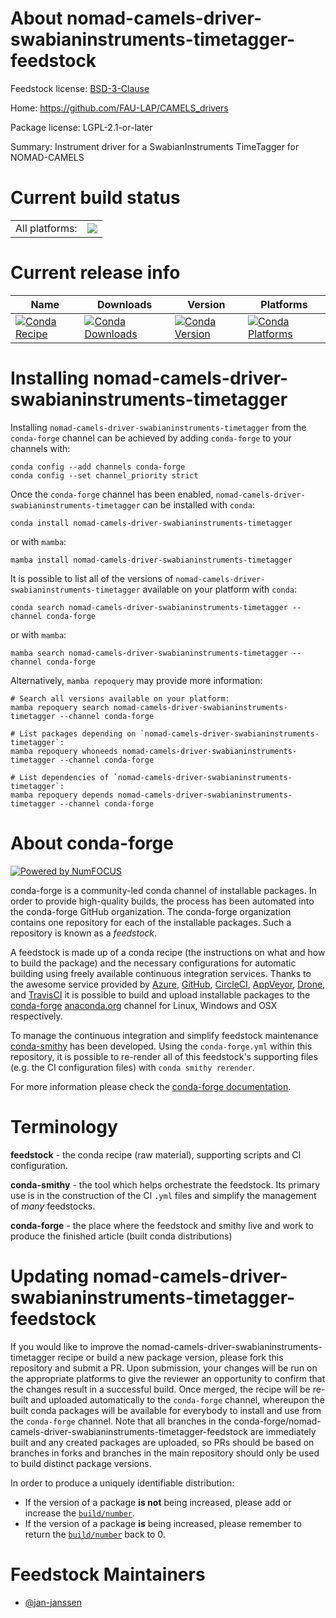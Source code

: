 About nomad-camels-driver-swabianinstruments-timetagger-feedstock
=================================================================

Feedstock license: [BSD-3-Clause](https://github.com/conda-forge/nomad-camels-driver-swabianinstruments-timetagger-feedstock/blob/main/LICENSE.txt)

Home: https://github.com/FAU-LAP/CAMELS_drivers

Package license: LGPL-2.1-or-later

Summary: Instrument driver for a SwabianInstruments TimeTagger for NOMAD-CAMELS

Current build status
====================


<table><tr><td>All platforms:</td>
    <td>
      <a href="https://dev.azure.com/conda-forge/feedstock-builds/_build/latest?definitionId=20838&branchName=main">
        <img src="https://dev.azure.com/conda-forge/feedstock-builds/_apis/build/status/nomad-camels-driver-swabianinstruments-timetagger-feedstock?branchName=main">
      </a>
    </td>
  </tr>
</table>

Current release info
====================

| Name | Downloads | Version | Platforms |
| --- | --- | --- | --- |
| [![Conda Recipe](https://img.shields.io/badge/recipe-nomad--camels--driver--swabianinstruments--timetagger-green.svg)](https://anaconda.org/conda-forge/nomad-camels-driver-swabianinstruments-timetagger) | [![Conda Downloads](https://img.shields.io/conda/dn/conda-forge/nomad-camels-driver-swabianinstruments-timetagger.svg)](https://anaconda.org/conda-forge/nomad-camels-driver-swabianinstruments-timetagger) | [![Conda Version](https://img.shields.io/conda/vn/conda-forge/nomad-camels-driver-swabianinstruments-timetagger.svg)](https://anaconda.org/conda-forge/nomad-camels-driver-swabianinstruments-timetagger) | [![Conda Platforms](https://img.shields.io/conda/pn/conda-forge/nomad-camels-driver-swabianinstruments-timetagger.svg)](https://anaconda.org/conda-forge/nomad-camels-driver-swabianinstruments-timetagger) |

Installing nomad-camels-driver-swabianinstruments-timetagger
============================================================

Installing `nomad-camels-driver-swabianinstruments-timetagger` from the `conda-forge` channel can be achieved by adding `conda-forge` to your channels with:

```
conda config --add channels conda-forge
conda config --set channel_priority strict
```

Once the `conda-forge` channel has been enabled, `nomad-camels-driver-swabianinstruments-timetagger` can be installed with `conda`:

```
conda install nomad-camels-driver-swabianinstruments-timetagger
```

or with `mamba`:

```
mamba install nomad-camels-driver-swabianinstruments-timetagger
```

It is possible to list all of the versions of `nomad-camels-driver-swabianinstruments-timetagger` available on your platform with `conda`:

```
conda search nomad-camels-driver-swabianinstruments-timetagger --channel conda-forge
```

or with `mamba`:

```
mamba search nomad-camels-driver-swabianinstruments-timetagger --channel conda-forge
```

Alternatively, `mamba repoquery` may provide more information:

```
# Search all versions available on your platform:
mamba repoquery search nomad-camels-driver-swabianinstruments-timetagger --channel conda-forge

# List packages depending on `nomad-camels-driver-swabianinstruments-timetagger`:
mamba repoquery whoneeds nomad-camels-driver-swabianinstruments-timetagger --channel conda-forge

# List dependencies of `nomad-camels-driver-swabianinstruments-timetagger`:
mamba repoquery depends nomad-camels-driver-swabianinstruments-timetagger --channel conda-forge
```


About conda-forge
=================

[![Powered by
NumFOCUS](https://img.shields.io/badge/powered%20by-NumFOCUS-orange.svg?style=flat&colorA=E1523D&colorB=007D8A)](https://numfocus.org)

conda-forge is a community-led conda channel of installable packages.
In order to provide high-quality builds, the process has been automated into the
conda-forge GitHub organization. The conda-forge organization contains one repository
for each of the installable packages. Such a repository is known as a *feedstock*.

A feedstock is made up of a conda recipe (the instructions on what and how to build
the package) and the necessary configurations for automatic building using freely
available continuous integration services. Thanks to the awesome service provided by
[Azure](https://azure.microsoft.com/en-us/services/devops/), [GitHub](https://github.com/),
[CircleCI](https://circleci.com/), [AppVeyor](https://www.appveyor.com/),
[Drone](https://cloud.drone.io/welcome), and [TravisCI](https://travis-ci.com/)
it is possible to build and upload installable packages to the
[conda-forge](https://anaconda.org/conda-forge) [anaconda.org](https://anaconda.org/)
channel for Linux, Windows and OSX respectively.

To manage the continuous integration and simplify feedstock maintenance
[conda-smithy](https://github.com/conda-forge/conda-smithy) has been developed.
Using the ``conda-forge.yml`` within this repository, it is possible to re-render all of
this feedstock's supporting files (e.g. the CI configuration files) with ``conda smithy rerender``.

For more information please check the [conda-forge documentation](https://conda-forge.org/docs/).

Terminology
===========

**feedstock** - the conda recipe (raw material), supporting scripts and CI configuration.

**conda-smithy** - the tool which helps orchestrate the feedstock.
                   Its primary use is in the construction of the CI ``.yml`` files
                   and simplify the management of *many* feedstocks.

**conda-forge** - the place where the feedstock and smithy live and work to
                  produce the finished article (built conda distributions)


Updating nomad-camels-driver-swabianinstruments-timetagger-feedstock
====================================================================

If you would like to improve the nomad-camels-driver-swabianinstruments-timetagger recipe or build a new
package version, please fork this repository and submit a PR. Upon submission,
your changes will be run on the appropriate platforms to give the reviewer an
opportunity to confirm that the changes result in a successful build. Once
merged, the recipe will be re-built and uploaded automatically to the
`conda-forge` channel, whereupon the built conda packages will be available for
everybody to install and use from the `conda-forge` channel.
Note that all branches in the conda-forge/nomad-camels-driver-swabianinstruments-timetagger-feedstock are
immediately built and any created packages are uploaded, so PRs should be based
on branches in forks and branches in the main repository should only be used to
build distinct package versions.

In order to produce a uniquely identifiable distribution:
 * If the version of a package **is not** being increased, please add or increase
   the [``build/number``](https://docs.conda.io/projects/conda-build/en/latest/resources/define-metadata.html#build-number-and-string).
 * If the version of a package **is** being increased, please remember to return
   the [``build/number``](https://docs.conda.io/projects/conda-build/en/latest/resources/define-metadata.html#build-number-and-string)
   back to 0.

Feedstock Maintainers
=====================

* [@jan-janssen](https://github.com/jan-janssen/)

